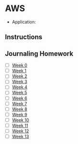 # AWS
- Application: 

## Instructions

## Journaling Homework

- [ ] [Week 0](journal/week00.md)
- [ ] [Week 1](journal/week01.md)
- [ ] [Week 2](journal/week02.md)
- [ ] [Week 3](journal/week03.md)
- [ ] [Week 4](journal/week04.md)
- [ ] [Week 5](journal/week05.md)
- [ ] [Week 6](journal/week06.md)
- [ ] [Week 7](journal/week07.md)
- [ ] [Week 8](journal/week08.md)
- [ ] [Week 9](journal/week09.md)
- [ ] [Week 10](journal/week10.md)
- [ ] [Week 11](journal/week11.md)
- [ ] [Week 12](journal/week12.md)
- [ ] [Week 13](journal/week13.md)
